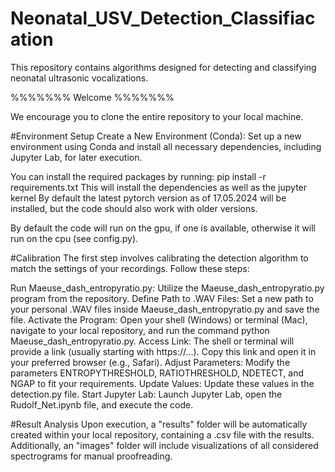 # Neonatal_USV_Detection_Classifiacation
This repository contains algorithms designed for detecting and classifying neonatal ultrasonic vocalizations.

%%%%%%%
Welcome
%%%%%%%

We encourage you to clone the entire repository to your local machine.

#Environment Setup
Create a New Environment (Conda): Set up a new environment using Conda and install all necessary dependencies, including Jupyter Lab, for later execution.

You can install the required packages by running: pip install -r requirements.txt
This will install the dependencies as well as the jupyter kernel
By default the latest pytorch version as of 17.05.2024 will be installed, but the code should also work with older versions.

By default the code will run on the gpu, if one is available, otherwise it will run on the cpu (see config.py).

#Calibration
The first step involves calibrating the detection algorithm to match the settings of your recordings. Follow these steps:

Run Maeuse_dash_entropyratio.py: Utilize the Maeuse_dash_entropyratio.py program from the repository.
Define Path to .WAV Files: Set a new path to your personal .WAV files inside Maeuse_dash_entropyratio.py and save the file.
Activate the Program: Open your shell (Windows) or terminal (Mac), navigate to your local repository, and run the command python Maeuse_dash_entropyratio.py.
Access Link: The shell or terminal will provide a link (usually starting with https://...). Copy this link and open it in your preferred browser (e.g., Safari).
Adjust Parameters: Modify the parameters ENTROPYTHRESHOLD, RATIOTHRESHOLD, NDETECT, and NGAP to fit your requirements.
Update Values: Update these values in the detection.py file.
Start Jupyter Lab: Launch Jupyter Lab, open the Rudolf_Net.ipynb file, and execute the code.

#Result Analysis
Upon execution, a "results" folder will be automatically created within your local repository, containing a .csv file with the results. Additionally, an "images" folder will include visualizations of all considered spectrograms for manual proofreading.